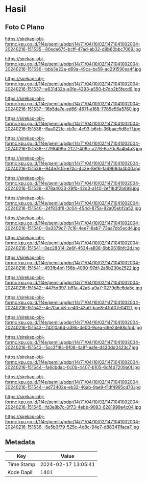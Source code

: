 # Hasil

## Foto C Plano

https://sirekap-obj-formc.kpu.go.id/1f4e/pemilu/pdpr/14/71/04/10/02/1471041002004-20240216-151535--80ede675-bcff-47ad-ab32-d8b60bbc7069.jpg

https://sirekap-obj-formc.kpu.go.id/1f4e/pemilu/pdpr/14/71/04/10/02/1471041002004-20240216-151536--bbb3e22a-d69a-49ca-be58-ac291590ea4f.jpg

https://sirekap-obj-formc.kpu.go.id/1f4e/pemilu/pdpr/14/71/04/10/02/1471041002004-20240216-151537--e631d32b-a0fe-4293-a550-b7db2b5fecd9.jpg

https://sirekap-obj-formc.kpu.go.id/1f4e/pemilu/pdpr/14/71/04/10/02/1471041002004-20240216-151537--16b5da7e-ed66-467f-a168-7785e56a5760.jpg

https://sirekap-obj-formc.kpu.go.id/1f4e/pemilu/pdpr/14/71/04/10/02/1471041002004-20240216-151538--6aa022fc-cb3e-4c93-b6cb-36baae5d8c7f.jpg

https://sirekap-obj-formc.kpu.go.id/1f4e/pemilu/pdpr/14/71/04/10/02/1471041002004-20240216-151538--7796499b-2127-409c-a276-6c70c8a4b4a3.jpg

https://sirekap-obj-formc.kpu.go.id/1f4e/pemilu/pdpr/14/71/04/10/02/1471041002004-20240216-151539--944e7cf5-e70c-4c3e-8ef6-1a6968da4b00.jpg

https://sirekap-obj-formc.kpu.go.id/1f4e/pemilu/pdpr/14/71/04/10/02/1471041002004-20240216-151539--878a4033-29fb-42d3-a140-2ef18df2b698.jpg

https://sirekap-obj-formc.kpu.go.id/1f4e/pemilu/pdpr/14/71/04/10/02/1471041002004-20240216-151540--24f93df8-0c04-454d-875a-82a05ebf2a52.jpg

https://sirekap-obj-formc.kpu.go.id/1f4e/pemilu/pdpr/14/71/04/10/02/1471041002004-20240216-151540--0a3379c7-7c16-4ee7-8ab7-73aa7db5ecd4.jpg

https://sirekap-obj-formc.kpu.go.id/1f4e/pemilu/pdpr/14/71/04/10/02/1471041002004-20240216-151541--0ec28314-2e6f-4534-a808-6bb0619bfc2d.jpg

https://sirekap-obj-formc.kpu.go.id/1f4e/pemilu/pdpr/14/71/04/10/02/1471041002004-20240216-151541--493fb4bf-156b-4090-97df-2a5b230e2522.jpg

https://sirekap-obj-formc.kpu.go.id/1f4e/pemilu/pdpr/14/71/04/10/02/1471041002004-20240216-151542--4475d397-b91a-42a5-a9a7-0279d5e6da5e.jpg

https://sirekap-obj-formc.kpu.go.id/1f4e/pemilu/pdpr/14/71/04/10/02/1471041002004-20240216-151542--4e70acb8-ce40-43a0-bae8-41bf07e04121.jpg

https://sirekap-obj-formc.kpu.go.id/1f4e/pemilu/pdpr/14/71/04/10/02/1471041002004-20240216-151543--74310a64-a39b-4e00-9cea-d9e24e88cfd4.jpg

https://sirekap-obj-formc.kpu.go.id/1f4e/pemilu/pdpr/14/71/04/10/02/1471041002004-20240216-151543--5cc2f18c-9f08-4a8f-aafe-d420dd0423c7.jpg

https://sirekap-obj-formc.kpu.go.id/1f4e/pemilu/pdpr/14/71/04/10/02/1471041002004-20240216-151544--fa6dbdac-0c0b-4407-b105-6df4d7209a0f.jpg

https://sirekap-obj-formc.kpu.go.id/1f4e/pemilu/pdpr/14/71/04/10/02/1471041002004-20240216-151544--ad73402e-eb32-46ab-9ae9-f1df4995cd70.jpg

https://sirekap-obj-formc.kpu.go.id/1f4e/pemilu/pdpr/14/71/04/10/02/1471041002004-20240216-151545--fd3e8b7c-0f73-4ebb-9093-6281999e4c04.jpg

https://sirekap-obj-formc.kpu.go.id/1f4e/pemilu/pdpr/14/71/04/10/02/1471041002004-20240216-151536--6e5b0f79-525c-4d8c-94e7-d883411faca7.jpg


## Metadata

| Key        | Value               |
| ---------- | ------------------- |
| Time Stamp | 2024-02-17 13:05:41 |
| Kode Dapil | 1401                |



